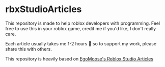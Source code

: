 # rbxStudioArticles

This repository is made to help roblox developers with programming.
Feel free to use this in your roblox game, credit me if you'd like, I don't really care.

Each article usually takes me 1-2 hours 🥲 so to support my work, please share this with others.

This repository is heavily based on [EgoMoose's Roblox Studio Articles](https://github.com/EgoMoose/Articles)
